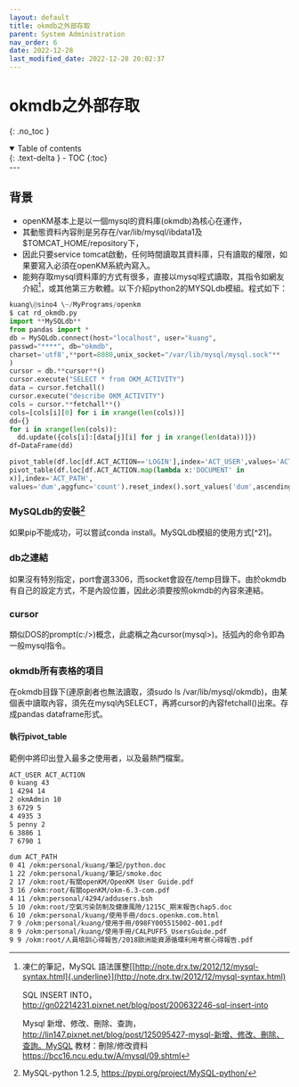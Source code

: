 ```yaml
---
layout: default
title: okmdb之外部存取
parent: System Administration
nav_order: 6
date: 2022-12-28
last_modified_date: 2022-12-28 20:02:37
---
```


# okmdb之外部存取

{: .no_toc }

<details open markdown="block">
  <summary>
    Table of contents
  </summary>
  {: .text-delta }
- TOC
{:toc}
</details>
---

## 背景

- openKM基本上是以一個mysql的資料庫(okmdb)為核心在運作，
- 其動態資料內容則是另存在/var/lib/mysql/ibdata1及$TOMCAT_HOME/repository下，
- 因此只要service tomcat啟動，任何時間讀取其資料庫，只有讀取的權限，如果要寫入必須在openKM系統內寫入。
- 能夠存取mysql資料庫的方式有很多，直接以mysql程式讀取，其指令如網友介紹[^19]，或其他第三方軟體。以下介紹python2的MYSQLdb模組。程式如下：

```python
kuang\@sino4 \~/MyPrograms/openkm
$ cat rd_okmdb.py
import **MySQLdb**
from pandas import *
db = MySQLdb.connect(host="localhost", user="kuang",
passwd="****", db="okmdb",
charset='utf8',**port=8080,unix_socket="/var/lib/mysql/mysql.sock"**
)
cursor = db.**cursor**()
cursor.execute("SELECT * from OKM_ACTIVITY")
data = cursor.fetchall()
cursor.execute("describe OKM_ACTIVITY")
cols = cursor.**fetchall**()
cols=[cols[i][0] for i in xrange(len(cols))]
dd={}
for i in xrange(len(cols)):
  dd.update({cols[i]:[data[j][i] for j in xrange(len(data))]})
df=DataFrame(dd)

pivot_table(df.loc[df.ACT_ACTION=='LOGIN'],index='ACT_USER',values='ACT_ACTION',aggfunc='count').reset_index().sort_values('ACT_ACTION',ascending=False).reset_index(drop=True)
pivot_table(df.loc[df.ACT_ACTION.map(lambda x:'DOCUMENT' in
x)],index='ACT_PATH',
values='dum',aggfunc='count').reset_index().sort_values('dum',ascending=False).reset_index(drop=True).head(10)
```

### MySQLdb的安裝[^20]

如果pip不能成功，可以嘗試conda install。MySQLdb模組的使用方式[^21]。

### db之連結

如果沒有特別指定，port會選3306，而socket會設在/temp目錄下。由於okmdb有自己的設定方式，不是內設位置，因此必須要按照okmdb的內容來連結。

### cursor

類似DOS的prompt(c:/>)概念，此處稱之為cursor(mysql>)。括弧內的命令即為一般mysql指令。

### okmdb所有表格的項目

在okmdb目錄下(連原創者也無法讀取，須sudo ls /var/lib/mysql/okmdb)，由某個表中讀取內容，須先在mysql內SELECT，再將cursor的內容fetchall()出來。存成pandas dataframe形式。

#### 執行pivot_table

範例中將印出登入最多之使用者，以及最熱門檔案。

```bash
ACT_USER ACT_ACTION
0 kuang 43
1 4294 14
2 okmAdmin 10
3 6729 5
4 4935 3
5 penny 2
6 3886 1
7 6790 1

dum ACT_PATH
0 41 /okm:personal/kuang/筆記/python.doc
1 22 /okm:personal/kuang/筆記/smoke.doc
2 17 /okm:root/有關openKM/OpenKM User Guide.pdf
3 16 /okm:root/有關openKM/okm-6.3-com.pdf
4 11 /okm:personal/4294/addusers.bsh
5 10 /okm:root/空氣污染防制及健康風險/1215C_期末報告chap5.doc
6 10 /okm:personal/kuang/使用手冊/docs.openkm.com.html
7 9 /okm:personal/kuang/使用手冊/098FY005515002-001.pdf
8 9 /okm:personal/kuang/使用手冊/CALPUFF5_UsersGuide.pdf
9 9 /okm:root/人員培訓心得報告/2018歐洲能資源循環利用考察心得報告.pdf
```

[^19]: 凍仁的筆記，MySQL
    語法匯整[[http://note.drx.tw/2012/12/mysql-syntax.html]{.underline}](http://note.drx.tw/2012/12/mysql-syntax.html)

    SQL INSERT
    INTO，http://gn02214231.pixnet.net/blog/post/200632246-sql-insert-into

    Mysql
    新增、修改、刪除、查詢，http://lin147.pixnet.net/blog/post/125095427-mysql-新增、修改、刪除、查詢。MySQL
    教材：刪除/修改資料 https://bcc16.ncu.edu.tw/A/mysql/09.shtml
[^20]: MySQL-python 1.2.5, https://pypi.org/project/MySQL-python/
